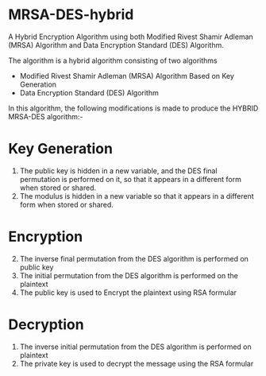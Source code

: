 # MRSA-DES-hybrid
A Hybrid Encryption Algorithm using both Modified Rivest Shamir Adleman (MRSA) Algorithm and Data Encryption Standard (DES) Algorithm.

The algorithm is a hybrid algorithm consisting of two algorithms
-	Modified Rivest Shamir Adleman (MRSA) Algorithm Based on Key Generation
-	Data Encryption Standard (DES) Algorithm

In this algorithm, the following modifications is made to produce the HYBRID MRSA-DES algorithm:- 
# Key Generation
1.  The public key is hidden in a new variable, and the DES final permutation is performed on it, so that it appears in a different form when stored or shared.
2.  The modulus is hidden in a new variable so that it appears in a different form when stored or shared.

# Encryption
2.	The inverse final permutation from the DES algorithm is performed on public key
3.	The initial permutation from the DES algorithm is performed on the plaintext
4.	The public key is used to Encrypt the plaintext using RSA formular

# Decryption
1.	The inverse initial permutation from the DES algorithm is performed on plaintext 
2.  The private key is used to decrypt the message using the RSA formular
